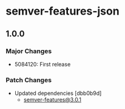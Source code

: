 # semver-features-json

## 1.0.0

### Major Changes

- 5084120: First release

### Patch Changes

- Updated dependencies [dbb0b9d]
  - semver-features@3.0.1
